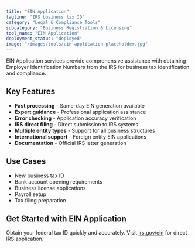 ```yaml
---
title: "EIN Application"
tagline: "IRS business tax ID"
category: "Legal & Compliance Tools"
subcategory: "Business Registration & Licensing"
tool_name: "EIN Application"
deployment_status: "deployed"
image: "/images/tools/ein-application-placeholder.jpg"
---
```

EIN Application services provide comprehensive assistance with obtaining Employer Identification Numbers from the IRS for business tax identification and compliance.

## Key Features

- **Fast processing** - Same-day EIN generation available
- **Expert guidance** - Professional application assistance
- **Error checking** - Application accuracy verification
- **IRS direct filing** - Direct submission to IRS systems
- **Multiple entity types** - Support for all business structures
- **International support** - Foreign entity EIN applications
- **Documentation** - Official IRS letter generation

## Use Cases

- New business tax ID
- Bank account opening requirements
- Business license applications
- Payroll setup
- Tax filing preparation

## Get Started with EIN Application

Obtain your federal tax ID quickly and accurately. Visit [irs.gov/ein](https://www.irs.gov/businesses/small-businesses-self-employed/apply-for-an-employer-identification-number-ein-online) for direct IRS application.
